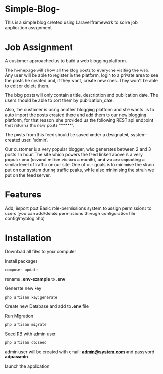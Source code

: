 # Simple-Blog-
This is a simple blog created using Laravel framework to solve job application assignment

# Job Assignment

A customer approached us to build a web blogging platform.

The homepage will show all the blog posts to everyone visiting the web. Any user will be able to register in the platform, login to a private area to see the posts he created and, if they want, create new ones. They won't be able to edit or delete them.

The blog posts will only contain a title, description and publication date. The users should be able to sort them by publication_date.

Also, the customer is using another blogging platform and she wants us to auto import the posts created there and add them to our new blogging platform, for that reason, she provided us the following REST api endpoint that returns the new posts "*****". 

The posts from this feed should be saved under a designated, system-created user, 'admin'.

Our customer is a very popular blogger, who generates between 2 and 3 posts an hour. The site which powers the feed linked above is a very popular one (several million visitors a month), and we are expecting a similar level of traffic on our site. One of our goals is to minimise the strain put on our system during traffic peaks, while also minimising the strain we put on the feed server.

# Features
Add, import post
Basic role-permissions system to assign permissions to users (you can add/delete permissions through configuration file config/myblog.php)

# Installation
Download all files to your computer

Install packages

```composer update```

rename **.env-example** to **.env**

Generate new key

```php artisan key:generate```

Create new Database and add to **.env** file

Run Migration

```php artisan migrate```

Seed DB with admin user

```php artisan db:seed```

admin user will be created with email: **admin@system.com** and password **adpassmin**

launch the application
